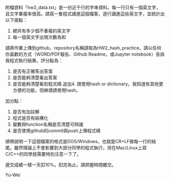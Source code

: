 附檔資料「hw2_data.txt」是一份近千行的字串資料。每一行只有一個英文字，且文字重複率很高。請寫一隻程式讀進這個檔案，逐行讀進這些英文字，並統計出以下兩點：
 
1. 總共有多少個不重複的英文字
2. 每一個英文字出現次數為和
 
請將作業上傳到github。repository名稱請取為HW2_hash_practice。請以任何你喜歡的方式（WORD/PDF報告、Github Readme，或Jupyter notebook）告訴我程式執行結果。評分點為：
 
1. 是否有正確答出答案
2. 是否能夠清楚看出答案
3. 是否能夠清楚看到程式碼
追加4. 請使用hash or dictionary。我知道有其他更方便的功能，但麻煩請使用hash。
 
加分點：
1. 是否有加註解
2. 程式是否有結構化
3. 變數與function名稱是否清楚可辨識
4. 是否使用github的commit與push上傳程式碼
 
順帶說明一下這個檔案的格式是DOS/Windows，也就是CR+LF做每一行的結尾。雖然理論上不會影響到大部分同學的程式執行，但在Mac/Linux上寫C/C++的同學就需要特別注意一下了。
 
遲交成績一樣一天扣10%。扣完為止。請把握時間繳交。
 
Yu-Wei
